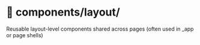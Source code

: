 # 📂 components/layout/

Reusable layout-level components shared across pages (often used in _app or page shells)